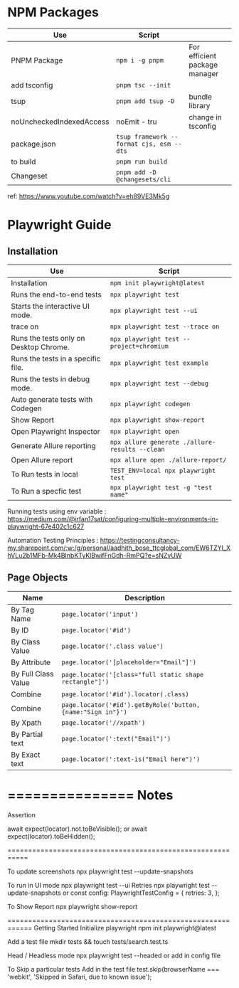 # NPM Packages

| Use                      | Script                                   |                               |
| ------------------------ | ---------------------------------------- | ----------------------------- |
| PNPM Package             | `npm i -g pnpm`                          | For efficient package manager |
| add tsconfig             | `pnpm tsc --init`                        |                               |
| tsup                     | `pnpm add tsup -D`                       | bundle library                |
| noUncheckedIndexedAccess | noEmit - tru                             | change in tsconfig            |
| package.json             | `tsup framework --format cjs, esm --dts` |                               |
| to build                 | `pnpm run build`                         |                               |
| Changeset                | `pnpm add -D @changesets/cli`            |                               |

ref: https://www.youtube.com/watch?v=eh89VE3Mk5g

# Playwright Guide

## Installation

| Use                                    | Script                                         |
| -------------------------------------- | ---------------------------------------------- |
| Installation                           | `npm init playwright@latest`                   |
| Runs the end-to-end tests              | `npx playwright test`                          |
| Starts the interactive UI mode.        | `npx playwright test --ui`                     |
| trace on                               | `npx playwright test --trace on`               |
| Runs the tests only on Desktop Chrome. | `npx playwright test --project=chromium`       |
| Runs the tests in a specific file.     | `npx playwright test example`                  |
| Runs the tests in debug mode.          | `npx playwright test --debug`                  |
| Auto generate tests with Codegen       | `npx playwright codegen`                       |
| Show Report                            | `npx playwright show-report`                   |
| Open Playwright Inspector              | `npx playwright open`                          |
| Generate Allure reporting              | `npx allure generate ./allure-results --clean` |
| Open Allure report                     | `npx allure open ./allure-report/`             |
| To Run tests in local                  | `TEST_ENV=local npx playwright test`           |
| To Run a specfic test                  | `npx playwright test -g "test name"`           |

Running tests using env variable : https://medium.com/@irfan17sat/configuring-multiple-environments-in-playwright-67e402c1c627

Automation Testing Principles : https://testingconsultancy-my.sharepoint.com/:w:/g/personal/aadhith_bose_ttcglobal_com/EW6TZYI_XhVLu2b1MFb-Mk4BInbKTyKlBwifFnGdh-RmPQ?e=sNZvUW

## Page Objects

| Name                | Description                                                 |
| ------------------- | ----------------------------------------------------------- |
| By Tag Name         | `page.locator('input')`                                     |
| By ID               | `page.locator('#id')`                                       |
| By Class Value      | `page.locator('.class value')`                              |
| By Attribute        | `page.locator('[placeholder="Email"]')`                     |
| By Full Class Value | `page.locator('[class="full static shape rectangle"]')`     |
| Combine             | `page.locator('#id').locator(.class)`                       |
| Combine             | `page.locator('#id').getByRole('button, {name:"Sign in"}')` |
| By Xpath            | `page.locator('//xpath')`                                   |
| By Partial text     | `page.locator(':text("Email")')`                            |
| By Exact text       | `page.locator(':text-is("Email here")')`                    |

===============
Notes
==========================================================

Assertion

await expect(locator).not.toBeVisible();
or await expect(locator).toBeHidden();

===========================================================

To update screenshots
npx playwright test --update-snapshots

To run in UI mode
npx playwright test --ui
Retries
npx playwright test --update-snapshots
or
const config: PlaywrightTestConfig = {
retries: 3,
};

To Show Report
npx playwright show-report

============================================================
Getting Started
Initialize playwright
npm init playwright@latest

Add a test file
mkdir tests && touch tests/search.test.ts

Head / Headless mode
npx playwright test --headed or add in config file

To Skip a particular tests
Add in the test file
test.skip(browserName === 'webkit', 'Skipped in Safari, due to known issue');
